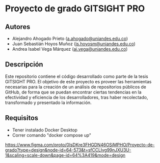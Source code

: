 # Proyecto de grado GITSIGHT PRO

## Autores
- Alejandro Ahogado Prieto (a.ahogado@uniandes.edu.co)
- Juan Sebastián Hoyos Muñoz (js.hoyosm@uniandes.edu.co)
- Andrea Isabel Vega Márquez (ai.vega@uniandes.edu.co)

## Descripción

Este repositorio contiene el código desarrollado como parte de la tesis GITSIGHT PRO. El objetivo de este proyecto es proveer las herramientas necesarias para la creación de un análisis de repositorios públicos de GitHub, de forma que se puedan encontrar ciertas tendencias en la efectividad y eficiencia de los desarrolladores, tras haber recolectado, transformado y presentado la información.

## Requisitos 

- Tener instalado Docker Desktop
- Correr comando "docker compose up"

https://www.figma.com/proto/0IsDKre3FHGDN46OSjMPHO/Proyecto-de-grado?type=design&node-id=64-573&t=sfCCLIvg99nJXU3U-1&scaling=scale-down&page-id=64%3A419&mode=design
